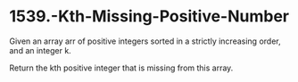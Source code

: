 # 1539.-Kth-Missing-Positive-Number

Given an array arr of positive integers sorted in a strictly increasing order, and an integer k.

Return the kth positive integer that is missing from this array.
